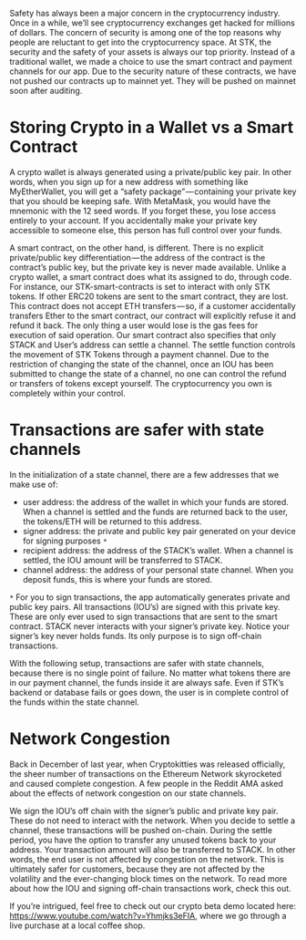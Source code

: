 Safety has always been a major concern in the cryptocurrency industry. Once in a while, we’ll see cryptocurrency exchanges get hacked for millions of dollars. The concern of security is among one of the top reasons why people are reluctant to get into the cryptocurrency space. At STK, the security and the safety of your assets is always our top priority. Instead of a traditional wallet, we made a choice to use the smart contract and payment channels for our app. Due to the security nature of these contracts, we have not pushed our contracts up to mainnet yet. They will be pushed on mainnet soon after auditing.

# Storing Crypto in a Wallet vs a Smart Contract

A crypto wallet is always generated using a private/public key pair. In other words, when you sign up for a new address with something like MyEtherWallet, you will get a “safety package” — containing your private key that you should be keeping safe. With MetaMask, you would have the mnemonic with the 12 seed words. If you forget these, you lose access entirely to your account. If you accidentally make your private key accessible to someone else, this person has full control over your funds.

A smart contract, on the other hand, is different. There is no explicit private/public key differentiation — the address of the contract is the contract’s public key, but the private key is never made available. Unlike a crypto wallet, a smart contract does what its assigned to do, through code. For instance, our STK-smart-contracts is set to interact with only STK tokens. If other ERC20 tokens are sent to the smart contract, they are lost. This contract does not accept ETH transfers — so, if a customer accidentally transfers Ether to the smart contract, our contract will explicitly refuse it and refund it back. The only thing a user would lose is the gas fees for execution of said operation. Our smart contract also specifies that only STACK and User’s address can settle a channel. The settle function controls the movement of STK Tokens through a payment channel. Due to the restriction of changing the state of the channel, once an IOU has been submitted to change the state of a channel, no one can control the refund or transfers of tokens except yourself. The cryptocurrency you own is completely within your control.

#  Transactions are safer with state channels

In the initialization of a state channel, there are a few addresses that we make use of:

* user address: the address of the wallet in which your funds are stored. When a channel is settled and the funds are returned back to the user, the tokens/ETH will be returned to this address.
* signer address: the private and public key pair generated on your device for signing purposes `*`
* recipient address: the address of the STACK’s wallet. When a channel is settled, the IOU amount will be transferred to STACK.
* channel address: the address of your personal state channel. When you deposit funds, this is where your funds are stored.

`*` For you to sign transactions, the app automatically generates private and public key pairs. All transactions (IOU’s) are signed with this private key. These are only ever used to sign transactions that are sent to the smart contract. STACK never interacts with your signer’s private key. Notice your signer’s key never holds funds. Its only purpose is to sign off-chain transactions.

With the following setup, transactions are safer with state channels, because there is no single point of failure. No matter what tokens there are in our payment channel, the funds inside it are always safe. Even if STK’s backend or database fails or goes down, the user is in complete control of the funds within the state channel.

# Network Congestion

Back in December of last year, when Cryptokitties was released officially, the sheer number of transactions on the Ethereum Network skyrocketed and caused complete congestion. A few people in the Reddit AMA asked about the effects of network congestion on our state channels.

We sign the IOU’s off chain with the signer’s public and private key pair. These do not need to interact with the network. When you decide to settle a channel, these transactions will be pushed on-chain. During the settle period, you have the option to transfer any unused tokens back to your address. Your transaction amount will also be transferred to STACK. In other words, the end user is not affected by congestion on the network. This is ultimately safer for customers, because they are not affected by the volatility and the ever-changing block times on the network. To read more about how the IOU and signing off-chain transactions work, check this out.

If you’re intrigued, feel free to check out our crypto beta demo located here: https://www.youtube.com/watch?v=Yhmjks3eFIA, where we go through a live purchase at a local coffee shop.